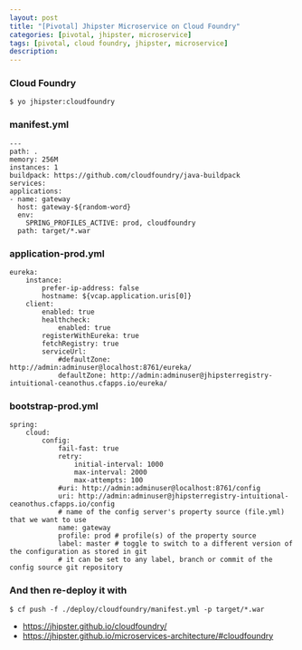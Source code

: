 ```yaml
---
layout: post
title: "[Pivotal] Jhipster Microservice on Cloud Foundry"
categories: [pivotal, jhipster, microservice]
tags: [pivotal, cloud foundry, jhipster, microservice]
description: 
---
```


### Cloud Foundry
```
$ yo jhipster:cloudfoundry
```

### manifest.yml
```
---
path: .
memory: 256M
instances: 1
buildpack: https://github.com/cloudfoundry/java-buildpack
services:
applications:
- name: gateway
  host: gateway-${random-word}
  env:
    SPRING_PROFILES_ACTIVE: prod, cloudfoundry
  path: target/*.war
```

### application-prod.yml
```
eureka:
    instance:
        prefer-ip-address: false
        hostname: ${vcap.application.uris[0]}
    client:
        enabled: true
        healthcheck:
            enabled: true
        registerWithEureka: true
        fetchRegistry: true
        serviceUrl:
            #defaultZone: http://admin:adminuser@localhost:8761/eureka/
            defaultZone: http://admin:adminuser@jhipsterregistry-intuitional-ceanothus.cfapps.io/eureka/
```


### bootstrap-prod.yml
```
spring:
    cloud:
        config:
            fail-fast: true
            retry:
                initial-interval: 1000
                max-interval: 2000
                max-attempts: 100
            #uri: http://admin:adminuser@localhost:8761/config
            uri: http://admin:adminuser@jhipsterregistry-intuitional-ceanothus.cfapps.io/config
            # name of the config server's property source (file.yml) that we want to use
            name: gateway
            profile: prod # profile(s) of the property source
            label: master # toggle to switch to a different version of the configuration as stored in git
            # it can be set to any label, branch or commit of the config source git repository
```

### And then re-deploy it with
```
$ cf push -f ./deploy/cloudfoundry/manifest.yml -p target/*.war
```

* https://jhipster.github.io/cloudfoundry/
* https://jhipster.github.io/microservices-architecture/#cloudfoundry
